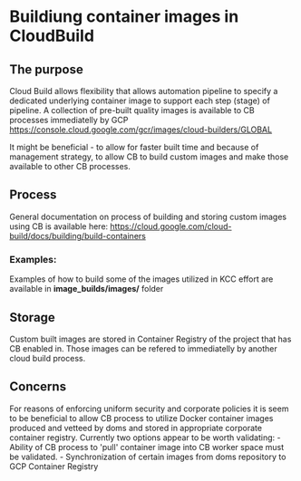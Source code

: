 # Buildiung container images in CloudBuild
## The purpose
Cloud Build allows flexibility that allows automation pipeline to specify a dedicated underlying container image to support each step (stage) of pipeline. A collection of pre-built quality images is available to CB processes immediatelly by GCP https://console.cloud.google.com/gcr/images/cloud-builders/GLOBAL

It might be beneficial - to allow for faster built time and because of management strategy, to allow CB to build custom images and make those available to other CB processes.

## Process 
General documentation on process of building and storing custom images using CB is available here: https://cloud.google.com/cloud-build/docs/building/build-containers

### Examples:
Examples of how to build some of the images utilized in KCC effort are available in **image_builds/images/** folder

## Storage 
Custom built images are stored in Container Registry of the project that has CB enabled in.
Those images can be refered to immediatelly by another cloud build process.

## Concerns
For reasons of enforcing uniform security and corporate policies it is seem to be beneficial to allow CB process to utilize Docker container images produced and vetteed by doms and stored in appropriate corporate container registry. Currently two options appear to be worth validating: 
    - Ability of CB process to 'pull' container image into CB worker space must be validated. 
    - Synchronization of certain images from doms repository to GCP Container Registry